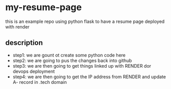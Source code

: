 # my-resume-page
this is an example repo using python flask to have a resume page deployed with render

## description 
- step1: we are gount ot create some python code here
- step2: we are going to pus the changes back into github
- step3: we are then going to get things linked up with RENDER dor devops deployment
- step4: we are then going to get the IP address from RENDER and update A- record in .tech domain
